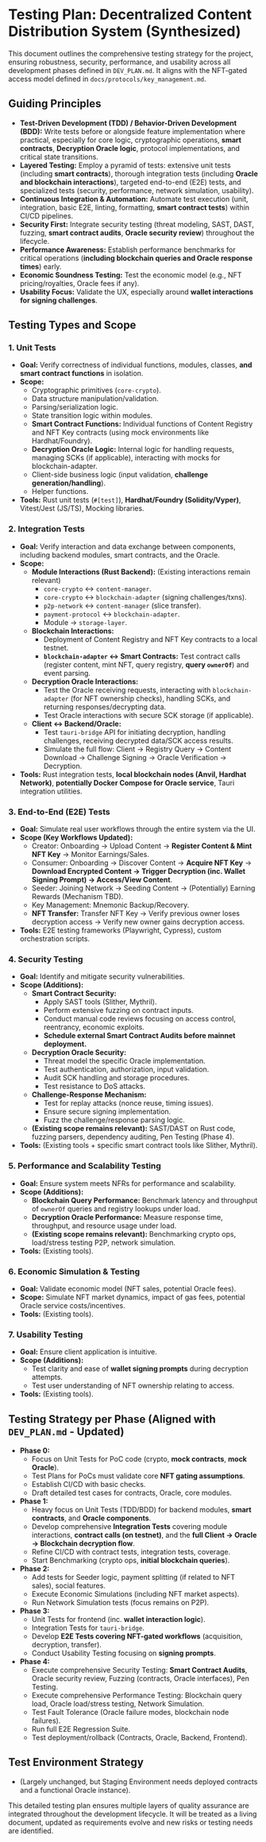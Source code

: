 # Testing Plan: Decentralized Content Distribution System (Synthesized)

This document outlines the comprehensive testing strategy for the project, ensuring robustness, security, performance, and usability across all development phases defined in `DEV_PLAN.md`. It aligns with the NFT-gated access model defined in `docs/protocols/key_management.md`.

## Guiding Principles

*   **Test-Driven Development (TDD) / Behavior-Driven Development (BDD):** Write tests before or alongside feature implementation where practical, especially for core logic, cryptographic operations, **smart contracts**, **Decryption Oracle logic**, protocol implementations, and critical state transitions.
*   **Layered Testing:** Employ a pyramid of tests: extensive unit tests (including **smart contracts**), thorough integration tests (including **Oracle and blockchain interactions**), targeted end-to-end (E2E) tests, and specialized tests (security, performance, network simulation, usability).
*   **Continuous Integration & Automation:** Automate test execution (unit, integration, basic E2E, linting, formatting, **smart contract tests**) within CI/CD pipelines.
*   **Security First:** Integrate security testing (threat modeling, SAST, DAST, fuzzing, **smart contract audits**, **Oracle security review**) throughout the lifecycle.
*   **Performance Awareness:** Establish performance benchmarks for critical operations (**including blockchain queries and Oracle response times**) early.
*   **Economic Soundness Testing:** Test the economic model (e.g., NFT pricing/royalties, Oracle fees if any).
*   **Usability Focus:** Validate the UX, especially around **wallet interactions for signing challenges**.

## Testing Types and Scope

### 1. Unit Tests
*   **Goal:** Verify correctness of individual functions, modules, classes, **and smart contract functions** in isolation.
*   **Scope:**
    *   Cryptographic primitives (`core-crypto`).
    *   Data structure manipulation/validation.
    *   Parsing/serialization logic.
    *   State transition logic within modules.
    *   **Smart Contract Functions:** Individual functions of Content Registry and NFT Key contracts (using mock environments like Hardhat/Foundry).
    *   **Decryption Oracle Logic:** Internal logic for handling requests, managing SCKs (if applicable), interacting with mocks for blockchain-adapter.
    *   Client-side business logic (input validation, **challenge generation/handling**).
    *   Helper functions.
*   **Tools:** Rust unit tests (`#[test]`), **Hardhat/Foundry (Solidity/Vyper)**, Vitest/Jest (JS/TS), Mocking libraries.

### 2. Integration Tests
*   **Goal:** Verify interaction and data exchange between components, including backend modules, smart contracts, and the Oracle.
*   **Scope:**
    *   **Module Interactions (Rust Backend):** (Existing interactions remain relevant)
        *   `core-crypto` <-> `content-manager`.
        *   `core-crypto` <-> `blockchain-adapter` (signing challenges/txns).
        *   `p2p-network` <-> `content-manager` (slice transfer).
        *   `payment-protocol` <-> `blockchain-adapter`.
        *   Module -> `storage-layer`.
    *   **Blockchain Interactions:**
        *   Deployment of Content Registry and NFT Key contracts to a local testnet.
        *   **`blockchain-adapter` <-> Smart Contracts:** Test contract calls (register content, mint NFT, query registry, **query `ownerOf`**) and event parsing.
    *   **Decryption Oracle Interactions:**
        *   Test the Oracle receiving requests, interacting with `blockchain-adapter` (for NFT ownership checks), handling SCKs, and returning responses/decrypting data.
        *   Test Oracle interactions with secure SCK storage (if applicable).
    *   **Client <-> Backend/Oracle:**
        *   Test `tauri-bridge` API for initiating decryption, handling challenges, receiving decrypted data/SCK access results.
        *   Simulate the full flow: Client -> Registry Query -> Content Download -> Challenge Signing -> Oracle Verification -> Decryption.
*   **Tools:** Rust integration tests, **local blockchain nodes (Anvil, Hardhat Network)**, **potentially Docker Compose for Oracle service**, Tauri integration utilities.

### 3. End-to-End (E2E) Tests
*   **Goal:** Simulate real user workflows through the entire system via the UI.
*   **Scope (Key Workflows Updated):**
    *   Creator: Onboarding -> Upload Content -> **Register Content & Mint NFT Key** -> Monitor Earnings/Sales.
    *   Consumer: Onboarding -> Discover Content -> **Acquire NFT Key** -> **Download Encrypted Content -> Trigger Decryption (inc. Wallet Signing Prompt) -> Access/View Content**.
    *   Seeder: Joining Network -> Seeding Content -> (Potentially) Earning Rewards (Mechanism TBD).
    *   Key Management: Mnemonic Backup/Recovery.
    *   **NFT Transfer:** Transfer NFT Key -> Verify previous owner loses decryption access -> Verify new owner gains decryption access.
*   **Tools:** E2E testing frameworks (Playwright, Cypress), custom orchestration scripts.

### 4. Security Testing
*   **Goal:** Identify and mitigate security vulnerabilities.
*   **Scope (Additions):**
    *   **Smart Contract Security:**
        *   Apply SAST tools (Slither, Mythril).
        *   Perform extensive fuzzing on contract inputs.
        *   Conduct manual code reviews focusing on access control, reentrancy, economic exploits.
        *   **Schedule external Smart Contract Audits before mainnet deployment.**
    *   **Decryption Oracle Security:**
        *   Threat model the specific Oracle implementation.
        *   Test authentication, authorization, input validation.
        *   Audit SCK handling and storage procedures.
        *   Test resistance to DoS attacks.
    *   **Challenge-Response Mechanism:**
        *   Test for replay attacks (nonce reuse, timing issues).
        *   Ensure secure signing implementation.
        *   Fuzz the challenge/response parsing logic.
    *   **(Existing scope remains relevant):** SAST/DAST on Rust code, fuzzing parsers, dependency auditing, Pen Testing (Phase 4).
*   **Tools:** (Existing tools + specific smart contract tools like Slither, Mythril).

### 5. Performance and Scalability Testing
*   **Goal:** Ensure system meets NFRs for performance and scalability.
*   **Scope (Additions):**
    *   **Blockchain Query Performance:** Benchmark latency and throughput of `ownerOf` queries and registry lookups under load.
    *   **Decryption Oracle Performance:** Measure response time, throughput, and resource usage under load.
    *   **(Existing scope remains relevant):** Benchmarking crypto ops, load/stress testing P2P, network simulation.
*   **Tools:** (Existing tools).

### 6. Economic Simulation & Testing
*   **Goal:** Validate economic model (NFT sales, potential Oracle fees).
*   **Scope:** Simulate NFT market dynamics, impact of gas fees, potential Oracle service costs/incentives.
*   **Tools:** (Existing tools).

### 7. Usability Testing
*   **Goal:** Ensure client application is intuitive.
*   **Scope (Additions):**
    *   Test clarity and ease of **wallet signing prompts** during decryption attempts.
    *   Test user understanding of NFT ownership relating to access.
*   **Tools:** (Existing tools).

## Testing Strategy per Phase (Aligned with `DEV_PLAN.md` - Updated)

*   **Phase 0:**
    *   Focus on Unit Tests for PoC code (crypto, **mock contracts**, **mock Oracle**).
    *   Test Plans for PoCs must validate core **NFT gating assumptions**.
    *   Establish CI/CD with basic checks.
    *   Draft detailed test cases for contracts, Oracle, core modules.
*   **Phase 1:**
    *   Heavy focus on Unit Tests (TDD/BDD) for backend modules, **smart contracts**, and **Oracle components**.
    *   Develop comprehensive **Integration Tests** covering module interactions, **contract calls (on testnet)**, and the **full Client -> Oracle -> Blockchain decryption flow**.
    *   Refine CI/CD with contract tests, integration tests, coverage.
    *   Start Benchmarking (crypto ops, **initial blockchain queries**).
*   **Phase 2:**
    *   Add tests for Seeder logic, payment splitting (if related to NFT sales), social features.
    *   Execute Economic Simulations (including NFT market aspects).
    *   Run Network Simulation tests (focus remains on P2P).
*   **Phase 3:**
    *   Unit Tests for frontend (inc. **wallet interaction logic**).
    *   Integration Tests for `tauri-bridge`.
    *   Develop **E2E Tests covering NFT-gated workflows** (acquisition, decryption, transfer).
    *   Conduct Usability Testing focusing on **signing prompts**.
*   **Phase 4:**
    *   Execute comprehensive Security Testing: **Smart Contract Audits**, Oracle security review, Fuzzing (contracts, Oracle interfaces), Pen Testing.
    *   Execute comprehensive Performance Testing: Blockchain query load, Oracle load/stress testing, Network Simulation.
    *   Test Fault Tolerance (Oracle failure modes, blockchain node failures).
    *   Run full E2E Regression Suite.
    *   Test deployment/rollback (Contracts, Oracle, Backend, Frontend).

## Test Environment Strategy
*   (Largely unchanged, but Staging Environment needs deployed contracts and a functional Oracle instance).

This detailed testing plan ensures multiple layers of quality assurance are integrated throughout the development lifecycle. It will be treated as a living document, updated as requirements evolve and new risks or testing needs are identified. 